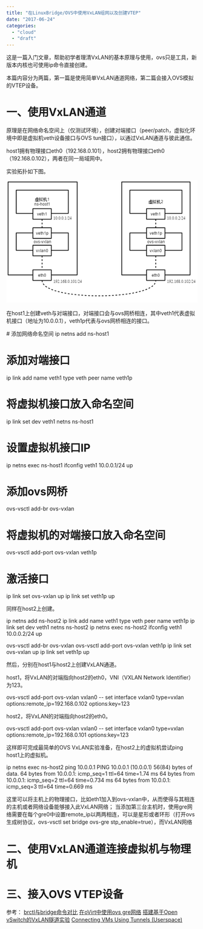 ```yaml
---
title: "在LinuxBridge/OVS中使用VxLAN组网以及创建VTEP"
date: "2017-06-24"
categories: 
  - "cloud"
  - "draft"
---
```


这是一篇入门文章，帮助初学者理清VxLAN的基本原理与使用，ovs只是工具，新版本内核也可使用ip命令直接创建。

本篇内容分为两篇，第一篇是使用简单VxLAN通道网络，第二篇会接入OVS模拟的VTEP设备。

# 一、使用VxLAN通道

原理是在网络命名空间上（仅测试环境），创建对端接口（peer/patch，虚拟化环境中即是虚拟机veth设备接口与OVS tun接口），以通过VxLAN通道与彼此通信。

host1拥有物理接口eth0（192.168.0.101），host2拥有物理接口eth0（192.168.0.102），两者在同一局域网中。

实验拓扑如下图。

[![](images/1.png)](https://blog.lofyer.org/wp-content/uploads/1.png)

在host1上创建veth与对端接口，对端接口会与ovs网桥相连，其中veth1代表虚拟机接口（地址为10.0.0.1），veth1p代表与ovs网桥相连的接口。

\# 添加网络命名空间
ip netns add ns-host1
# 添加对端接口
ip link add name veth1 type veth peer name veth1p
# 将虚拟机接口放入命名空间
ip link set dev veth1 netns ns-host1
# 设置虚拟机接口IP
ip netns exec ns-host1 ifconfig veth1 10.0.0.1/24 up

# 添加ovs网桥
ovs-vsctl add-br ovs-vxlan
# 将虚拟机的对端接口放入命名空间
ovs-vsctl add-port ovs-vxlan veth1p
# 激活接口
ip link set ovs-vxlan up
ip link set veth1p up

同样在host2上创建。

ip netns add ns-host2
ip link add name veth1 type veth peer name veth1p
ip link set dev veth1 netns ns-host2
ip netns exec ns-host2 ifconfig veth1 10.0.0.2/24 up

ovs-vsctl add-br ovs-vxlan
ovs-vsctl add-port ovs-vxlan veth1p
ip link set ovs-vxlan up
ip link set veth1p up

然后，分别在host1与host2上创建VxLAN通道。

host1，将VxLAN的对端指向host2的eth0，VNI（VXLAN Network Identifier）为123。

ovs-vsctl add-port ovs-vxlan vxlan0 -- set interface vxlan0 type=vxlan options:remote\_ip=192.168.0.102 options:key=123

host2，将VxLAN的对端指向host2的eth0。

ovs-vsctl add-port ovs-vxlan vxlan0 -- set interface vxlan0 type=vxlan options:remote\_ip=192.168.0.101 options:key=123

这样即可完成最简单的OVS VxLAN实验准备，在host2上的虚拟机尝试ping host1上的虚拟机。

ip netns exec ns-host2 ping 10.0.0.1
PING 10.0.0.1 (10.0.0.1) 56(84) bytes of data.
64 bytes from 10.0.0.1: icmp\_seq=1 ttl=64 time=1.74 ms
64 bytes from 10.0.0.1: icmp\_seq=2 ttl=64 time=0.734 ms
64 bytes from 10.0.0.1: icmp\_seq=3 ttl=64 time=0.669 ms

这里可以将主机上的物理接口，比如eth1加入到ovs-vxlan中，从而使得与其相连的主机或者网络设备能够接入此VxLAN网络； 当添加第三台主机时，使用gre网络需要在每个gre0中设置remote\_ip以两两相连，可以是星形或者环形（打开ovs生成树协议，ovs-vsctl set bridge ovs-gre stp\_enable=true），而VxLAN网络

# 二、使用VxLAN通道连接虚拟机与物理机

# 三、接入OVS VTEP设备

参考： [brctl与bridge命令对比](https://sgros-students.blogspot.com/2013/11/comparison-of-brctl-and-bridge-commands.html) [在oVirt中使用ovs gre网络](https://github.com/lofyer/scripts/blob/6e9fd04cd6209459745f83dc8b303494992b2544/libvirt/ovs-howto.txt) [搭建基于Open vSwitch的VxLAN隧道实验](https://www.sdnlab.com/5365.html) [Connecting VMs Using Tunnels (Userspace)](http://docs.openvswitch.org/en/latest/howto/userspace-tunneling/)
